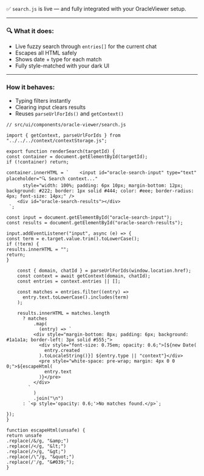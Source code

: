 ✅ `search.js` is live — and fully integrated with your OracleViewer setup.

---

### 🔍 What it does:

- Live fuzzy search through `entries[]` for the current chat
- Escapes all HTML safely
- Shows date + type for each match
- Fully style-matched with your dark UI

---

### How it behaves:

- Typing filters instantly
- Clearing input clears results
- Reuses `parseUrlForIds()` and `getContext()`

```
// src/ui/components/oracle-viewer/search.js

import { getContext, parseUrlForIds } from "../../../context/contextStorage.js";

export function renderSearch(targetId) {
const container = document.getElementById(targetId);
if (!container) return;

container.innerHTML = `    <input id="oracle-search-input" type="text" placeholder="🔍 Search context..."
      style="width: 100%; padding: 6px 10px; margin-bottom: 12px; background: #222; border: 1px solid #444; color: #eee; border-radius: 4px; font-size: 14px;" />
    <div id="oracle-search-results"></div>
 `;

const input = document.getElementById("oracle-search-input");
const results = document.getElementById("oracle-search-results");

input.addEventListener("input", async (e) => {
const term = e.target.value.trim().toLowerCase();
if (!term) {
results.innerHTML = "";
return;
}

    const { domain, chatId } = parseUrlForIds(window.location.href);
    const context = await getContext(domain, chatId);
    const entries = context.entries || [];

    const matches = entries.filter((entry) =>
      entry.text.toLowerCase().includes(term)
    );

    results.innerHTML = matches.length
      ? matches
          .map(
            (entry) => `
          <div style="margin-bottom: 8px; padding: 6px; background: #1a1a1a; border-left: 3px solid #555;">
            <div style="font-size: 0.75em; opacity: 0.6;">[${new Date(
              entry.created
            ).toLocaleString()}] ${entry.type || "context"}</div>
            <pre style="white-space: pre-wrap; margin: 4px 0 0 0;">${escapeHtml(
              entry.text
            )}</pre>
          </div>
        `
          )
          .join("\n")
      : `<p style='opacity: 0.6;'>No matches found.</p>`;

});
}

function escapeHtml(unsafe) {
return unsafe
.replace(/&/g, "&amp;")
.replace(/</g, "&lt;")
.replace(/>/g, "&gt;")
.replace(/\"/g, "&quot;")
.replace(/'/g, "&#039;");
}
```
